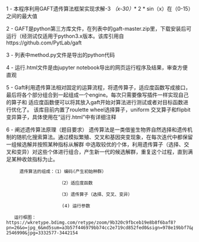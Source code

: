 1  - 本程序利用GAFT遗传算法框架实现求解-3 *（x-30）** 2 * sin（x）在（0-15）之间的最大值

2  -  GAFT是python第三方库文件，在列表中的gaft-master.zip里，下载安装后可运行（经测试仅适用于python3.x版本。该库引用自https://github.com/PytLab/gaft

3  - 列表中method.py文件是导出的python代码

4  - 运行.html文件是由jupyter notebook导出的网页运行程序及结果，审查方便直观

5  - Gaft利用遗传算法相对固定的运算流程，将遗传算子，适应度函数写成接口，最后将各个部分组合到一起组成一个engine。每次只需要像写插件一样实现自己的算子和      适应度函数便可以将其放入gaft开始对算法进行测试或者对目标函数进行优化了。
     该库目前内置了roulette wheel选择算子，uniform 交叉算子和flipbit变异算子，具体使用在“运行.html”中有详细注释
     
6  - 阐述遗传算法原理（题目要求）
         遗传算法是一类借鉴生物界自然选择和遗传机制的随机化搜索算法。通过模拟繁殖、交叉和基因突变现象，在每次迭代中都保留一组候选解并按照某种指标从解群      中选取较优的个体，利用遗传算子（选择、交叉和变异）对这些个体进行组合，产生新一代的候选解群，重复这个过程，直到满足某种收敛指标为止。
         
         遗传算法的组成：（1）编码(产生初始种群）
         
                        （2）适应度函数
                        
                        （3）遗传算子（选择、交叉、变异）
                        
                         (4) 运行参数
        
       运行框图：https://wkretype.bdimg.com/retype/zoom/9b320c9fbceb19e8b8f6baf8?pn=26&o=jpg_6&md5sum=a3b57f446979bb74cc2e719cd852fed0&sign=978e19bbf7&png=2503469-2546990&jpg=3332577-3442154
